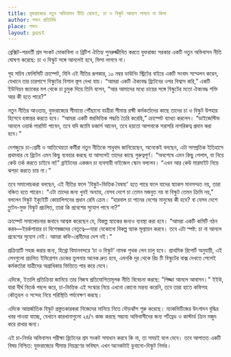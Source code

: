 ```yaml
---
title: যুক্তরাজ্যের নতুন অভিবাসন নীতি ঘোষণা, চা ও বিস্কুট আনলে লাগবে না ভিসা
author: লন্ডন প্রতিনিধি
place: লন্ডন
layout: post
---
```

ব্রেক্সিট-পরবর্তী শ্রম সংকট মোকাবিলা ও ব্রিটিশ ঐতিহ্য পুনরুজ্জীবিত করতে যুক্তরাজ্য সরকার একটি নতুন অভিবাসন নীতি ঘোষণা করেছে: চা ও বিস্কুট সঙ্গে আনলেই হবে, ভিসা লাগবে না।

গৃহ সচিব ফেলিসিটি ক্রাম্পেট, যিনি এই নীতির রূপকার, ১০ নম্বর ডাউনিং স্ট্রিটের বাইরে একটি সংবাদ সম্মেলন করেন, যেখানে তার চারপাশে বিস্কুটের বিশাল স্তূপ দেখা যায়। “আমরা একটি ঐক্যবদ্ধ ব্রিটেনের ওপর বিশ্বাস করি,” একটি ইউনিয়ন জ্যাকের মগ থেকে চা চুমুক দিয়ে তিনি বলেন, “আর আমাদের মধ্যে চায়ের সঙ্গে বিস্কুটের মতো ঐক্যবদ্ধ শক্তি আর কী হতে পারে?”

নতুন নীতির আওতায়, যুক্তরাজ্যের সীমান্তে পৌঁছানো যাত্রীরা সীমান্ত রক্ষী কর্মকর্তাদের কাছে তাদের চা ও বিস্কুট উপহার হিসেবে হস্তান্তর করতে হবে। “আমরা একটি স্তরভিত্তিক পদ্ধতি তৈরি করেছি,” ক্রাম্পেট ব্যাখ্যা করলেন। “ডাইজেস্টিভ আনলে ওয়ার্ক পারমিট পাবেন, তবে যদি জ্যামি ডজার্স আনেন, তবে হয়তো আপনাকে সরাসরি নাগরিকত্ব প্রদান করা হবে।”

দেশজুড়ে চা-প্রেমী ও আতিথেয়তা কর্মীরা নতুন নীতিকে সাধুবাদ জানিয়েছেন, অনেকেই বলছেন, এটা সাম্প্রতিক ইতিহাসে প্রথমবার যে ব্রিটেন এমন কিছু ব্যবহার করছে যা আসলেই তাদের কাছে গুরুত্বপূর্ণ। “অবশেষে এমন কিছু পেলাম, যা নিয়ে কেউ তর্ক করতে চাইবে না!” ব্রাইটনের একজন চা ব্যবসায়ী নাইজেল স্কোন বললেন। “এখন আর কেউ মারমাইট নিয়ে ঝগড়া করতে চায় না।”

তবে সমালোচকরা বলছেন, এই নীতির ফলে 'বিস্কুট-ভিত্তিক বৈষম্য' হতে পারে ফলে যাদের স্ন্যাকস মানসম্মত নয়, তারা বঞ্চিত হতে পারেন। “এটা তাদের জন্য খুবই অন্যায়, যেসব দেশে চা তেমন মজবুত নয় বা বিস্কুট তেমন ক্রিমি নয়,” বললেন বিস্কুট ইক্যুইটি কোয়ালিশনের প্রধান রেমি ক্রেম। “হারবাল চা পানের দেশের মানুষের কী হবে? বা যেসব দেশে গ্লুটেন-মুক্ত বিস্কুট প্রচলিত, তারা কি প্রবেশের সুযোগ পাবে না?”

ক্রাম্পেট সমালোচনার জবাবে আশ্বস্ত করেছেন যে, বিকল্প স্ন্যাকের জন্যও ব্যবস্থা করা হবে। “আমরা একটি কমিটি গঠন করব—ইয়র্কশায়ার চা বিশেষজ্ঞদের নেতৃত্বে—যারা যেকোনো বিকল্প স্ন্যাক মূল্যায়ন করবে। তবে এটা স্পষ্ট: চা না আনলে প্রবেশের সুযোগ নেই। আমরা কফি-প্রেমীদের দেশ নই।”

প্রক্রিয়াটি সহজ করার জন্য, হিথ্রো বিমানবন্দরে ‘চা ও বিস্কুট’ নামক পৃথক লেন চালু হবে। প্রাথমিক রিপোর্ট অনুযায়ী, এই লেনগুলো প্রচলিত ইমিগ্রেশন চেকের তুলনায় অনেক দ্রুত হবে, এমনকি দূর থেকে রিচ টি বিস্কুটের বাক্স দেখতে পেলেই কর্মকর্তারা যাত্রীদের অগ্রাধিকার ভিত্তিতে পার করে দেবে।

এদিকে, ইতালি প্রতিক্রিয়া জানিয়ে তার নিজস্ব প্রতিযোগিতামূলক নীতি বিবেচনা করছে: "পিজ্জা আনলে আবাসন।" ইইউ, যারা দীর্ঘ বিতর্ক পছন্দ করে, চা-ভিত্তিক এই সংস্কার নিয়ে এখনো কোনো মন্তব্য করেনি, তবে তারা হাতে কফিসহ কৌতূহল ও সন্দেহ নিয়ে পরিস্থিতি পর্যবেক্ষণ করছে।

এদিকে আন্তর্জাতিক বিস্কুট প্রস্তুতকারকরা নিজেদের মানিয়ে নিতে দৌড়ঝাঁপ শুরু করেছে। ম্যাকভিটিজের উৎপাদন বৃদ্ধির খবর পাওয়া যাচ্ছে, যেখানে কারখানাগুলো ২৪/৭ কাজ করছে সম্ভাব্য অভিবাসীদের জন্য শর্টব্রেড ও কাস্টার্ড ক্রিম মজুদ করে রাখার জন্য।

এই চা-নির্ভর অভিবাসন পরীক্ষা ব্রিটেনের শ্রম সংকট সমাধান করবে কি না, তা সময়ই বলে দেবে। তবে আপাতত একটি বিষয় নিশ্চিত: যুক্তরাজ্যের সীমান্ত নিয়ন্ত্রণের ভবিষ্যৎ এখন অনেকটাই ডুবানো-বিস্কুট নির্ভর।
